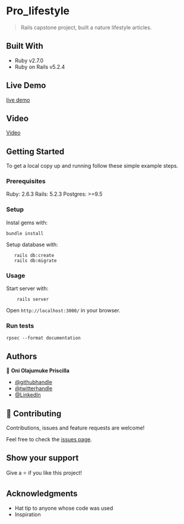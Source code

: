 # Pro_lifestyle

> Rails capstone project, built a nature lifestyle articles.

## Built With

- Ruby v2.7.0
- Ruby on Rails v5.2.4

## Live Demo


[live demo](https://prolifestyle.herokuapp.com/)

## Video
[Video](https://www.loom.com/share/ecfb83dd13e84287a73ea72b8aa0f107)


## Getting Started

To get a local copy up and running follow these simple example steps.

### Prerequisites

Ruby: 2.6.3
Rails: 5.2.3
Postgres: >=9.5


### Setup

Instal gems with:

```
bundle install
```

Setup database with:

```
   rails db:create
   rails db:migrate
```



### Usage

Start server with:

```
    rails server
```

Open `http://localhost:3000/` in your browser.

### Run tests

```rpsec --format documentation```


## Authors

👤 **Oni Olajumuke Priscilla**

- [@githubhandle](https://github.com/prolajumokeoni)
- [@twitterhandle](https://twitter.com/prolajumokeoni)
- [@LinkedIn](https://www.linkedin.com/in/olajumoke-priscilla-oni-44a48b162/)


## 🤝 Contributing

Contributions, issues and feature requests are welcome!

Feel free to check the [issues page](https://github.com/prolajumokeoni/pro_lifestyle/issues).

## Show your support

Give a ⭐️ if you like this project!

## Acknowledgments

- Hat tip to anyone whose code was used
- Inspiration
